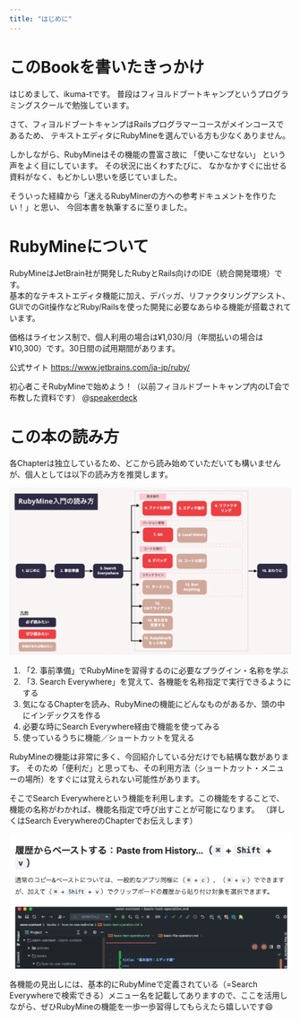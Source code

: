 ```yaml
---
title: "はじめに"
---
```


# このBookを書いたきっかけ

はじめまして、ikuma-tです。
普段はフィヨルドブートキャンプというプログラミングスクールで勉強しています。

さて、フィヨルドブートキャンプはRailsプログラマーコースがメインコースであるため、
テキストエディタにRubyMineを選んでいる方も少なくありません。

しかしながら、RubyMineはその機能の豊富さ故に 「使いこなせない」 という声をよく目にしています。 その状況に出くわすたびに、 なかなかすぐに出せる資料がなく、もどかしい思いを感じていました。

そういった経緯から「迷えるRubyMinerの方への参考ドキュメントを作りたい！」と思い、 今回本書を執筆するに至りました。

# RubyMineについて

RubyMineはJetBrain社が開発したRubyとRails向けのIDE（統合開発環境）です。  
基本的なテキストエディタ機能に加え、デバッガ、リファクタリングアシスト、GUIでのGit操作などRuby/Railsを使った開発に必要なあらゆる機能が搭載されています。

価格はライセンス制で、個人利用の場合は¥1,030/月（年間払いの場合は¥10,300）です。30日間の試用期間があります。

公式サイト
https://www.jetbrains.com/ja-jp/ruby/

初心者こそRubyMineで始めよう！（以前フィヨルドブートキャンプ内のLT会で布教した資料です）
@[speakerdeck](f1c02840455b4d159d18563e517ee6b2)

# この本の読み方

各Chapterは独立しているため、どこから読み始めていただいても構いませんが、個人としては以下の読み方を推奨します。

![](/images/about/rubymine-210822-16:31:28.png)

1. 「2. 事前準備」でRubyMineを習得するのに必要なプラグイン・名称を学ぶ
2. 「3. Search Everywhere」を覚えて、各機能を名称指定で実行できるようにする
3. 気になるChapterを読み、RubyMineの機能にどんなものがあるか、頭の中にインデックスを作る 
4. 必要な時にSearch Everywhere経由で機能を使ってみる
5. 使っているうちに機能／ショートカットを覚える

RubyMineの機能は非常に多く、今回紹介している分だけでも結構な数があります。
そのため「便利だ」と思っても、その利用方法（ショートカット・メニューの場所）をすぐには覚えられない可能性があります。

そこでSearch Everywhereという機能を利用します。この機能をすることで、 機能の名称がわかれば、機能名指定で呼び出すことが可能になります。
（詳しくはSearch EverywhereのChapterでお伝えします）

![](/images/about/rubymine-210822-16:51:44.png)

各機能の見出しには、基本的にRubyMineで定義されている（=Search Everywhereで検索できる）メニュー名を記載してありますので、ここを活用しながら、ぜひRubyMineの機能を一歩一歩習得してもらえたら嬉しいです😄
